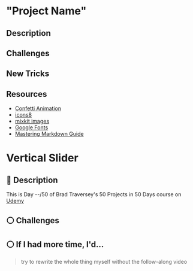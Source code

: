 # "Project Name"
 


## Description





## Challenges



## New Tricks



## Resources

* [Confetti Animation](https://www.cssscript.com/confetti-animation-party/)
* [icons8](https://icons8.com/)
* [mixkit images](https://mixkit.co/)
* [Google Fonts](https://fonts.google.com/)
* [Mastering Markdown Guide](https://guides.github.com/features/mastering-markdown/)


# Vertical Slider  
 


## :page_facing_up: Description



This is Day --/50 of Brad Traversey's 50 Projects in 50 Days course on [Udemy](https://www.udemy.com/course/50-projects-50-days/learn/lecture/23594652?start=15#content)

## :white_circle: Challenges



## :white_circle: If I had more time, I'd...

> try to rewrite the whole thing myself without the follow-along video 
